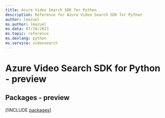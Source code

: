 ```yaml
---
title: Azure Video Search SDK for Python
description: Reference for Azure Video Search SDK for Python
author: lmazuel
ms.author: lmazuel
ms.data: 07/19/2023
ms.topic: reference
ms.devlang: python
ms.service: videosearch
---
```

# Azure Video Search SDK for Python - preview
## Packages - preview
[!INCLUDE [packages](video-search-index.md)]